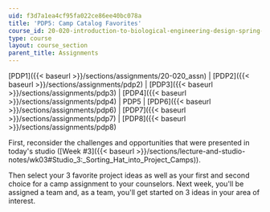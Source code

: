 ```yaml
---
uid: f3d7a1ea4cf95fa022ce86ee40bc078a
title: 'PDP5: Camp Catalog Favorites'
course_id: 20-020-introduction-to-biological-engineering-design-spring-2009
type: course
layout: course_section
parent_title: Assignments
---
```


[PDP1]({{< baseurl >}}/sections/assignments/20-020_assn) | [PDP2]({{< baseurl >}}/sections/assignments/pdp2) | [PDP3]({{< baseurl >}}/sections/assignments/pdp3) | [PDP4]({{< baseurl >}}/sections/assignments/pdp4) | PDP5 | [PDP6]({{< baseurl >}}/sections/assignments/pdp6) | [PDP7]({{< baseurl >}}/sections/assignments/pdp7) | [PDP8]({{< baseurl >}}/sections/assignments/pdp8)

First, reconsider the challenges and opportunities that were presented in today's studio ([Week #3]({{< baseurl >}}/sections/lecture-and-studio-notes/wk03#Studio_3:_Sorting_Hat_into_Project_Camps)).

Then select your 3 favorite project ideas as well as your first and second choice for a camp assignment to your counselors. Next week, you'll be assigned a team and, as a team, you'll get started on 3 ideas in your area of interest.